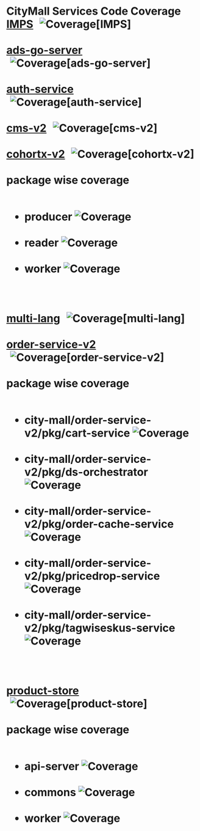 # CityMall Services Code Coverage <br><a href="https://github.com/city-mall/product-store/tree/master/packages/go-server">IMPS</a> <img style="padding-left: 10px;" src="./IMPS/badges/IMPS.svg" alt="Coverage[IMPS]" /><br><br><a href="https://github.com/city-mall/cm-ads-services/tree/master/packages/ads-go-server">ads-go-server</a> <img style="padding-left: 10px;" src="./ads-go-server/badges/ads-go-server.svg" alt="Coverage[ads-go-server]" /><br><br><a href="https://github.com/city-mall/citymall-services/tree/master/packages/authService">auth-service</a> <img style="padding-left: 10px;" src="./auth-service/badges/auth-service.svg" alt="Coverage[auth-service]" /><br><br><a href="https://github.com/city-mall/cms-v2">cms-v2</a> <img style="padding-left: 10px;" src="./cms-v2/badges/cms-v2.svg" alt="Coverage[cms-v2]" /><br><br><a href="https://github.com/city-mall/cohortx-v2">cohortx-v2</a> <img style="padding-left: 10px;" src="./cohortx-v2/badges/cohortx-v2.svg" alt="Coverage[cohortx-v2]" /><br><br><summary>package wise coverage</summary><br><ul><li><strong>producer</strong> <img src="cohortx-v2/badges/producer.svg" alt="Coverage" /></li><br><li><strong>reader</strong> <img src="cohortx-v2/badges/reader.svg" alt="Coverage" /></li><br><li><strong>worker</strong> <img src="cohortx-v2/badges/worker.svg" alt="Coverage" /></li><br></ul><br><a href="https://github.com/city-mall/multi-lang">multi-lang</a> <img style="padding-left: 10px;" src="./multi-lang/badges/multi-lang.svg" alt="Coverage[multi-lang]" /><br><br><a href="https://github.com/city-mall/order-service-v2">order-service-v2</a> <img style="padding-left: 10px;" src="./order-service-v2/badges/order-service-v2.svg" alt="Coverage[order-service-v2]" /><br><br><summary>package wise coverage</summary><br><ul><li><strong>city-mall/order-service-v2/pkg/cart-service</strong> <img src="order-service-v2/badges/city-mall--SLASH--order-service-v2--SLASH--pkg--SLASH--cart-service.svg" alt="Coverage" /></li><br><li><strong>city-mall/order-service-v2/pkg/ds-orchestrator</strong> <img src="order-service-v2/badges/city-mall--SLASH--order-service-v2--SLASH--pkg--SLASH--ds-orchestrator.svg" alt="Coverage" /></li><br><li><strong>city-mall/order-service-v2/pkg/order-cache-service</strong> <img src="order-service-v2/badges/city-mall--SLASH--order-service-v2--SLASH--pkg--SLASH--order-cache-service.svg" alt="Coverage" /></li><br><li><strong>city-mall/order-service-v2/pkg/pricedrop-service</strong> <img src="order-service-v2/badges/city-mall--SLASH--order-service-v2--SLASH--pkg--SLASH--pricedrop-service.svg" alt="Coverage" /></li><br><li><strong>city-mall/order-service-v2/pkg/tagwiseskus-service</strong> <img src="order-service-v2/badges/city-mall--SLASH--order-service-v2--SLASH--pkg--SLASH--tagwiseskus-service.svg" alt="Coverage" /></li><br></ul><br><a href="https://github.com/city-mall/product-store">product-store</a> <img style="padding-left: 10px;" src="./product-store/badges/product-store.svg" alt="Coverage[product-store]" /><br><br><summary>package wise coverage</summary><br><ul><li><strong>api-server</strong> <img src="product-store/badges/api-server.svg" alt="Coverage" /></li><br><li><strong>commons</strong> <img src="product-store/badges/commons.svg" alt="Coverage" /></li><br><li><strong>worker</strong> <img src="product-store/badges/worker.svg" alt="Coverage" /></li><br></ul><br>
